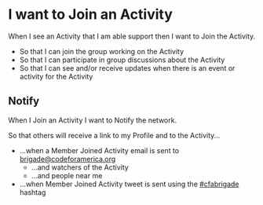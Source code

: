 #  I want to Join an Activity
When I see an Activity that I am able support then I want to Join the Activity.
* So that I can join the group working on the Activity
* So that I can participate in group discussions about the Activity
* So that I can see and/or receive updates when there is an event or activity for the Activity

## Notify
When I Join an Activity I want to Notify the network.

So that others will receive a link to my Profile and to the Activity...

* ...when a Member Joined Activity email is sent to brigade@codeforamerica.org
  * ...and watchers of the Activity
  * ...and people near me
* ...when Member Joined Activity tweet is sent using the [#cfabrigade](https://twitter.com/#!/search/%23cfabrigade) hashtag